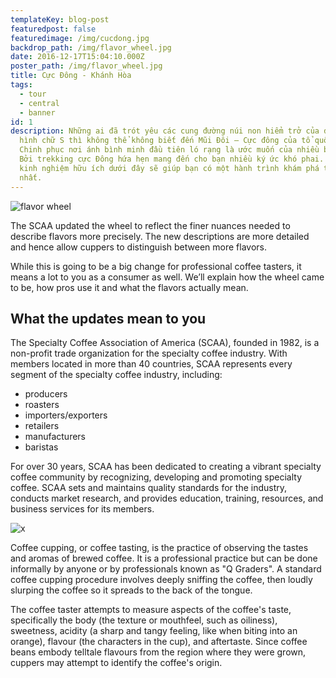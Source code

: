 ```yaml
---
templateKey: blog-post
featuredpost: false
featuredimage: /img/cucdong.jpg
backdrop_path: /img/flavor_wheel.jpg
date: 2016-12-17T15:04:10.000Z
poster_path: /img/flavor_wheel.jpg
title: Cực Đông - Khánh Hòa
tags:
  - tour
  - central
  - banner
id: 1
description: Những ai đã trót yêu các cung đường núi non hiểm trở của dải đất
  hình chữ S thì không thể không biết đến Mũi Đôi – Cực đông của tổ quốc ta.
  Chinh phục nơi ánh bình minh đầu tiên ló rạng là ước muốn của nhiều bạn trẻ.
  Bởi trekking cực Đông hứa hẹn mang đến cho bạn nhiều ký ức khó phai. Những
  kinh nghiệm hữu ích dưới đây sẽ giúp bạn có một hành trình khám phá trọn vẹn
  nhất.
---
```

![flavor wheel](/img/33386526222_8246e9452e_k_1024x1024.jpg)

The SCAA updated the wheel to reflect the finer nuances needed to describe flavors more precisely. The new descriptions are more detailed and hence allow cuppers to distinguish between more flavors.

While this is going to be a big change for professional coffee tasters, it means a lot to you as a consumer as well. We’ll explain how the wheel came to be, how pros use it and what the flavors actually mean.

## What the updates mean to you

The Specialty Coffee Association of America (SCAA), founded in 1982, is a non-profit trade organization for the specialty coffee industry. With members located in more than 40 countries, SCAA represents every segment of the specialty coffee industry, including:

* producers
* roasters
* importers/exporters
* retailers
* manufacturers
* baristas

For over 30 years, SCAA has been dedicated to creating a vibrant specialty coffee community by recognizing, developing and promoting specialty coffee. SCAA sets and maintains quality standards for the industry, conducts market research, and provides education, training, resources, and business services for its members.

![x](/img/10-dinh-nui-cao-nhat-viet-nam.jpg "x")

Coffee cupping, or coffee tasting, is the practice of observing the tastes and aromas of brewed coffee. It is a professional practice but can be done informally by anyone or by professionals known as "Q Graders". A standard coffee cupping procedure involves deeply sniffing the coffee, then loudly slurping the coffee so it spreads to the back of the tongue.

The coffee taster attempts to measure aspects of the coffee's taste, specifically the body (the texture or mouthfeel, such as oiliness), sweetness, acidity (a sharp and tangy feeling, like when biting into an orange), flavour (the characters in the cup), and aftertaste. Since coffee beans embody telltale flavours from the region where they were grown, cuppers may attempt to identify the coffee's origin.
